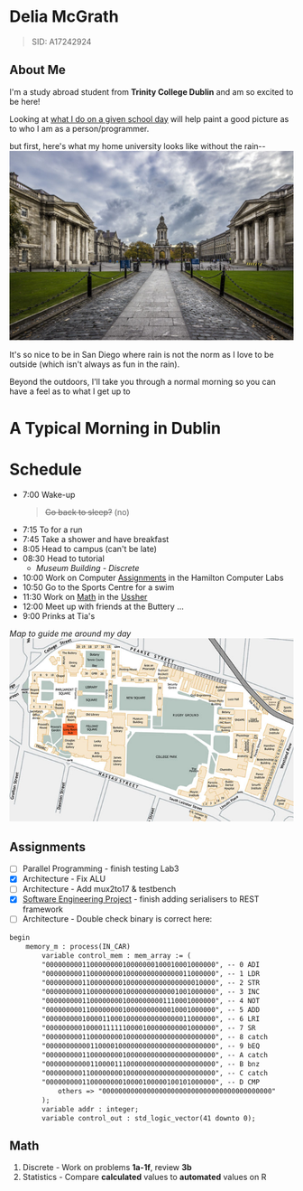 # **Delia McGrath**
>SID: A17242924

## About Me

I'm a study abroad student from **Trinity College Dublin** and am so excited to be here!

Looking at [what I do on a given school day](#a-typical-morning-in-dublin) will help paint a good picture as to who I am as a person/programmer.

but first, here's what my home university looks like without the rain--
!["this was probably taken before a dainpour"](md_photos/TCD.png)

It's so nice to be in San Diego where rain is not the norm as I love to be outside (which isn't always as fun in the rain).

Beyond the outdoors, I'll take you through a normal morning so you can have a feel as to what I get up to

# A Typical Morning in Dublin

# Schedule

- 7:00 Wake-up
    > ~~Go back to sleep?~~ (no)
- 7:15 To for a run
- 7:45 Take a shower and have breakfast
- 8:05 Head to campus (can't be late)
- 08:30 Head to tutorial
    - *Museum Building - Discrete*
- 10:00 Work on Computer [Assignments](#assignments) in the Hamilton Computer Labs
- 10:50 Go to the Sports Centre for a swim
- 11:30 Work on [Math](#math) in the [Ussher](ussher.md)
- 12:00 Meet up with friends at the Buttery
...
- 9:00 Prinks at Tia's

*Map to guide me around my day*
![Map of Campus](md_photos/map.png)

## Assignments

- [ ] Parallel Programming - finish testing Lab3
- [x] Architecture - Fix ALU
- [ ] Architecture - Add mux2to17 & testbench
- [x] [Software Engineering Project](https://github.com/bendunnegyms/AWS-Topology-Mapper) - finish adding serialisers to REST framework 
- [ ] Architecture - Double check binary is correct here: 
```
begin
    memory_m : process(IN_CAR)
        variable control_mem : mem_array := (
        "000000000110000000010000000100010001000000", -- 0 ADI
        "000000000110000000010000000000000011000000", -- 1 LDR
        "000000000110000000010000000000000000010000", -- 2 STR
        "000000000110000000010000000000001001000000", -- 3 INC
        "000000000110000000010000000001110001000000", -- 4 NOT
        "000000000110000000010000000000010001000000", -- 5 ADD
        "000000000100001100010000000000000011000000", -- 6 LRI
        "000000000100001111110000100000000001000000", -- 7 SR
        "000000000110000000010000000000000000000000", -- 8 catch
        "000000000001100001000000000000000000000000", -- 9 bEQ
        "000000000110000000010000000000000000000000", -- A catch
        "000000000001100001110000000000000000000000", -- B bnz
        "000000000110000000010000000000000000000000", -- C catch
        "000000000110000000010000100000100101000000", -- D CMP
            others => "000000000000000000000000000000000000000000"
        );
        variable addr : integer;
        variable control_out : std_logic_vector(41 downto 0);
```

## Math

1. Discrete - Work on problems **1a-1f**, review **3b**
2. Statistics - Compare **calculated** values to **automated** values on R